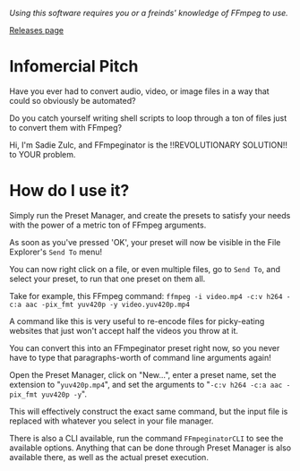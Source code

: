 *Using this software requires you or a freinds' knowledge of FFmpeg to use.*

[Releases page](https://github.com/zulc22/ffmpeginators-winforms/releases)

# Infomercial Pitch

Have you ever had to convert audio, video, or image files in a way that could so obviously be automated?

Do you catch yourself writing shell scripts to loop through a ton of files just to convert them with FFmpeg?

Hi, I'm Sadie Zulc, and FFmpeginator is the !!REVOLUTIONARY SOLUTION!! to YOUR problem.

# How do I use it?

Simply run the Preset Manager, and create the presets to satisfy your needs with the power of a metric ton of FFmpeg arguments.

As soon as you've pressed 'OK', your preset will now be visible in the File Explorer's `Send To` menu!

You can now right click on a file, or even multiple files, go to `Send To`, and select your preset,
to run that one preset on them all.

Take for example, this FFmpeg command: `ffmpeg -i video.mp4 -c:v h264 -c:a aac -pix_fmt yuv420p -y video.yuv420p.mp4`

A command like this is very useful to re-encode files for picky-eating websites that just won't accept half the videos
you throw at it.

You can convert this into an FFmpeginator preset right now, so you never have to type that paragraphs-worth of
command line arguments again!

Open the Preset Manager, click on "New...", enter a preset name, set the extension to "`yuv420p.mp4`", and set the
arguments to "`-c:v h264 -c:a aac -pix_fmt yuv420p -y`".

This will effectively construct the exact same command, but the input file is replaced with whatever you select in your
file manager.

There is also a CLI available, run the command `FFmpeginatorCLI` to see the available options. Anything that can be done
through Preset Manager is also available there, as well as the actual preset execution.